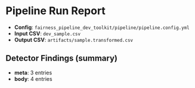 # Pipeline Run Report

- **Config**: `fairness_pipeline_dev_toolkit/pipeline/pipeline.config.yml`
- **Input CSV**: `dev_sample.csv`
- **Output CSV**: `artifacts/sample.transformed.csv`

## Detector Findings (summary)
- **meta**: 3 entries
- **body**: 4 entries